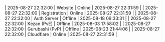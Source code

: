 | 2025-08-27 22:32:00 | Website | Online | 2025-08-27 22:31:59 |
| 2025-08-27 22:32:00 | Registration | Online | 2025-08-27 22:31:59 |
| 2025-08-27 22:32:00 | Auth Server | Offline | 2025-08-18 09:33:31 |
| 2025-08-27 22:32:00 | Kezan (PvE) | Offline | 2025-08-03 17:58:02 |
| 2025-08-27 22:32:00 | Gurubashi (PvP) | Offline | 2025-08-23 21:44:06 |
| 2025-08-27 22:32:00 | Cloudflare | Online | 2025-08-27 22:31:59 |
